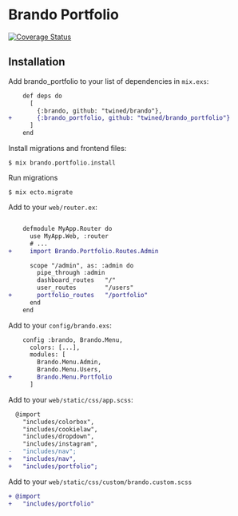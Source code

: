 # Brando Portfolio

[![Coverage Status](https://coveralls.io/repos/github/twined/brando_portfolio/badge.svg?branch=master)](https://coveralls.io/github/twined/brando_portfolio?branch=master)

## Installation

Add brando_portfolio to your list of dependencies in `mix.exs`:

```diff
    def deps do
      [
        {:brando, github: "twined/brando"},
+       {:brando_portfolio, github: "twined/brando_portfolio"}
      ]
    end
```

Install migrations and frontend files:

    $ mix brando.portfolio.install

Run migrations

    $ mix ecto.migrate

Add to your `web/router.ex`:

```diff

    defmodule MyApp.Router do
      use MyApp.Web, :router
      # ...
+     import Brando.Portfolio.Routes.Admin

      scope "/admin", as: :admin do
        pipe_through :admin
        dashboard_routes   "/"
        user_routes        "/users"
+       portfolio_routes   "/portfolio"
      end
    end
```

Add to your `config/brando.exs`:

```diff
    config :brando, Brando.Menu,
      colors: [...],
      modules: [
        Brando.Menu.Admin, 
        Brando.Menu.Users, 
+       Brando.Menu.Portfolio
      ]
```

Add to your `web/static/css/app.scss`:

```diff
  @import
    "includes/colorbox",
    "includes/cookielaw",
    "includes/dropdown",
    "includes/instagram",
-   "includes/nav";
+   "includes/nav",
+   "includes/portfolio";
```

Add to your `web/static/css/custom/brando.custom.scss`

```diff
+ @import
+   "includes/portfolio"
```